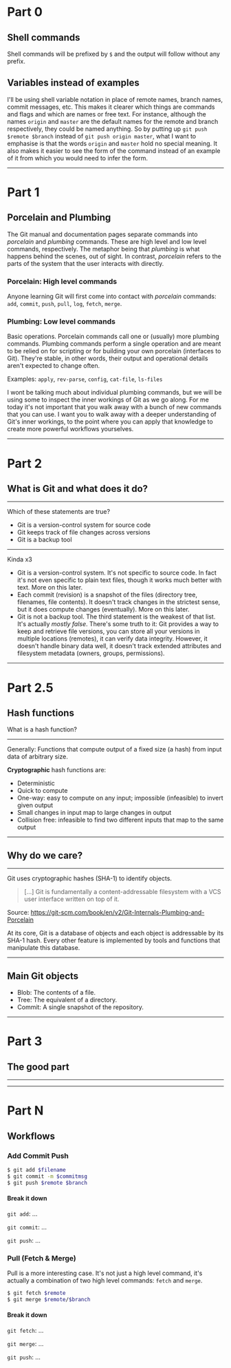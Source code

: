 # Part 0

## Shell commands

Shell commands will be prefixed by `$` and the output will follow without any prefix.

## Variables instead of examples

I'll be using shell variable notation in place of remote names, branch names, commit messages, etc. This makes it clearer which things are commands and flags and which are names or free text. For instance, although the names `origin` and `master` are the default names for the remote and branch respectively, they could be named anything. So by putting up `git push $remote $branch` instead of `git push origin master`, what I want to emphasise is that the words `origin` and `master` hold no special meaning. It also makes it easier to see the form of the command instead of an example of it from which you would need to infer the form.

---

# Part 1
## Porcelain and Plumbing

The Git manual and documentation pages separate commands into *porcelain* and *plumbing* commands. These are high level and low level commands, respectively. The metaphor being that *plumbing* is what happens behind the scenes, out of sight. In contrast, *porcelain* refers to the parts of the system that the user interacts with directly.

### Porcelain: High level commands

Anyone learning Git will first come into contact with *porcelain* commands: `add`, `commit`, `push`, `pull`, `log`, `fetch`, `merge`.

### Plumbing: Low level commands

Basic operations. Porcelain commands call one or (usually) more plumbing commands. Plumbing commands perform a single operation and are meant to be relied on for scripting or for building your own porcelain (interfaces to Git). They're stable, in other words, their output and operational details aren't expected to change often.

Examples: `apply`, `rev-parse`, `config`, `cat-file`, `ls-files`

I wont be talking much about individual plumbing commands, but we will be using some to inspect the inner workings of Git as we go along. For me today it's not important that you walk away with a bunch of new commands that you can use. I want you to walk away with a deeper understanding of Git's inner workings, to the point where you can apply that knowledge to create more powerful workflows yourselves.

---

# Part 2
## What is Git and what does it do?

---

Which of these statements are true?
- Git is a version-control system for source code
- Git keeps track of file changes across versions
- Git is a backup tool

---

Kinda x3

- Git is a version-control system. It's not specific to source code. In fact it's not even specific to plain text files, though it works much better with text. More on this later.
- Each commit (revision) is a snapshot of the files (directory tree, filenames, file contents). It doesn't track changes in the strictest sense, but it does compute changes (eventually). More on this later.
- Git is not a backup tool. The third statement is the weakest of that list. It's actually *mostly false*. There's some truth to it: Git provides a way to keep and retrieve file versions, you can store all your versions in multiple locations (remotes), it can verify data integrity. However, it doesn't handle binary data well, it doesn't track extended attributes and filesystem metadata (owners, groups, permissions).

---

# Part 2.5
## Hash functions

What is a hash function?

---

Generally: Functions that compute output of a fixed size (a hash) from input data of arbitrary size.

**Cryptographic** hash functions are:
- Deterministic
- Quick to compute
- One-way: easy to compute on any input; impossible (infeasible) to invert given output
- Small changes in input map to large changes in output
- Collision free: infeasible to find two different inputs that map to the same output

---

## Why do we care?

---

Git uses cryptographic hashes (SHA-1) to identify objects.

> [...] Git is fundamentally a content-addressable filesystem with a VCS user interface written on top of it.

Source: https://git-scm.com/book/en/v2/Git-Internals-Plumbing-and-Porcelain

At its core, Git is a database of objects and each object is addressable by its SHA-1 hash. Every other feature is implemented by tools and functions that manipulate this database.

---

## Main Git objects

- Blob: The contents of a file.
- Tree: The equivalent of a directory.
- Commit: A single snapshot of the repository.



---

# Part 3
## The good part

---

---

# Part N

## Workflows

### Add Commit Push

```bash
$ git add $filename
$ git commit -m $commitmsg
$ git push $remote $branch
```

#### Break it down

`git add`: ...

`git commit`: ...

`git push`: ...

### Pull (Fetch & Merge)

Pull is a more interesting case. It's not just a high level command, it's actually a combination of two high level commands: `fetch` and `merge`.

```bash
$ git fetch $remote
$ git merge $remote/$branch
```

#### Break it down

`git fetch`: ...

`git merge`: ...

`git push`: ...

